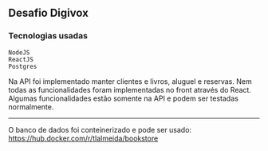 ## Desafio Digivox

### Tecnologias usadas

```
NodeJS
ReactJS
Postgres
```

Na API foi implementado manter clientes e livros, aluguel e reservas. 
Nem todas as funcionalidades foram implementadas no front através do React. Algumas funcionalidades estão somente na API e podem ser testadas normalmente.

<hr>

O banco de dados foi conteinerizado e pode ser usado: https://hub.docker.com/r/tlalmeida/bookstore







